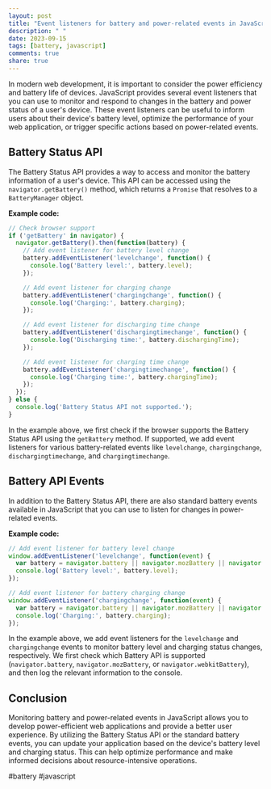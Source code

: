 ```yaml
---
layout: post
title: "Event listeners for battery and power-related events in JavaScript"
description: " "
date: 2023-09-15
tags: [battery, javascript]
comments: true
share: true
---
```


In modern web development, it is important to consider the power efficiency and battery life of devices. JavaScript provides several event listeners that you can use to monitor and respond to changes in the battery and power status of a user's device. These event listeners can be useful to inform users about their device's battery level, optimize the performance of your web application, or trigger specific actions based on power-related events.

## Battery Status API

The Battery Status API provides a way to access and monitor the battery information of a user's device. This API can be accessed using the `navigator.getBattery()` method, which returns a `Promise` that resolves to a `BatteryManager` object.

**Example code:**

```javascript
// Check browser support
if ('getBattery' in navigator) {
  navigator.getBattery().then(function(battery) {
    // Add event listener for battery level change
    battery.addEventListener('levelchange', function() {
      console.log('Battery level:', battery.level);
    });

    // Add event listener for charging change
    battery.addEventListener('chargingchange', function() {
      console.log('Charging:', battery.charging);
    });

    // Add event listener for discharging time change
    battery.addEventListener('dischargingtimechange', function() {
      console.log('Discharging time:', battery.dischargingTime);
    });

    // Add event listener for charging time change
    battery.addEventListener('chargingtimechange', function() {
      console.log('Charging time:', battery.chargingTime);
    });
  });
} else {
  console.log('Battery Status API not supported.');
}
```

In the example above, we first check if the browser supports the Battery Status API using the `getBattery` method. If supported, we add event listeners for various battery-related events like `levelchange`, `chargingchange`, `dischargingtimechange`, and `chargingtimechange`.

## Battery API Events

In addition to the Battery Status API, there are also standard battery events available in JavaScript that you can use to listen for changes in power-related events.

**Example code:**

```javascript
// Add event listener for battery level change
window.addEventListener('levelchange', function(event) {
  var battery = navigator.battery || navigator.mozBattery || navigator.webkitBattery;
  console.log('Battery level:', battery.level);
});

// Add event listener for battery charging change
window.addEventListener('chargingchange', function(event) {
  var battery = navigator.battery || navigator.mozBattery || navigator.webkitBattery;
  console.log('Charging:', battery.charging);
});
```

In the example above, we add event listeners for the `levelchange` and `chargingchange` events to monitor battery level and charging status changes, respectively. We first check which Battery API is supported (`navigator.battery`, `navigator.mozBattery`, or `navigator.webkitBattery`), and then log the relevant information to the console.

## Conclusion

Monitoring battery and power-related events in JavaScript allows you to develop power-efficient web applications and provide a better user experience. By utilizing the Battery Status API or the standard battery events, you can update your application based on the device's battery level and charging status. This can help optimize performance and make informed decisions about resource-intensive operations.

#battery #javascript